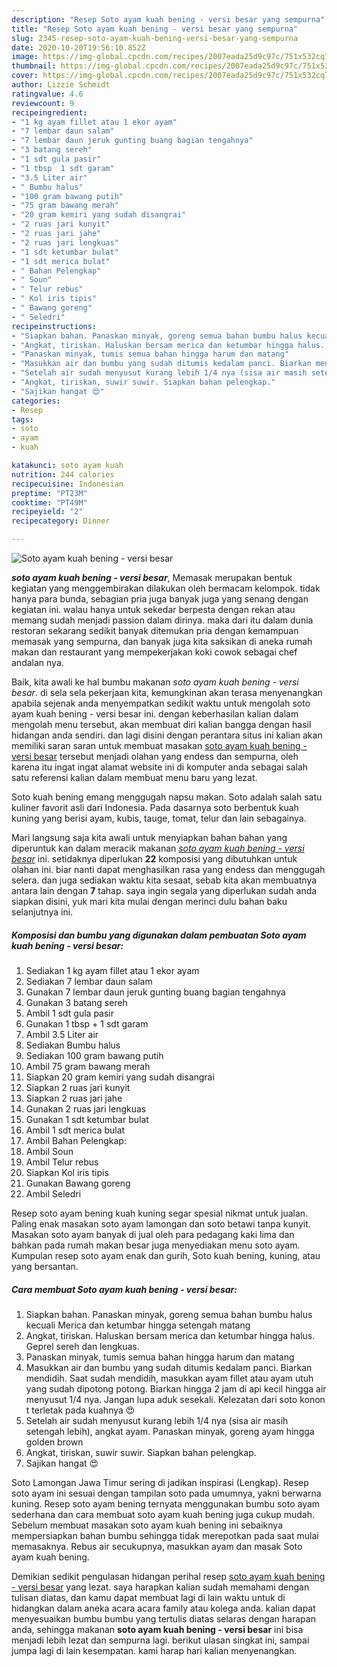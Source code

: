 ```yaml
---
description: "Resep Soto ayam kuah bening - versi besar yang sempurna"
title: "Resep Soto ayam kuah bening - versi besar yang sempurna"
slug: 2345-resep-soto-ayam-kuah-bening-versi-besar-yang-sempurna
date: 2020-10-20T19:56:10.852Z
image: https://img-global.cpcdn.com/recipes/2007eada25d9c97c/751x532cq70/soto-ayam-kuah-bening-versi-besar-foto-resep-utama.jpg
thumbnail: https://img-global.cpcdn.com/recipes/2007eada25d9c97c/751x532cq70/soto-ayam-kuah-bening-versi-besar-foto-resep-utama.jpg
cover: https://img-global.cpcdn.com/recipes/2007eada25d9c97c/751x532cq70/soto-ayam-kuah-bening-versi-besar-foto-resep-utama.jpg
author: Lizzie Schmidt
ratingvalue: 4.6
reviewcount: 9
recipeingredient:
- "1 kg ayam fillet atau 1 ekor ayam"
- "7 lembar daun salam"
- "7 lembar daun jeruk gunting buang bagian tengahnya"
- "3 batang sereh"
- "1 sdt gula pasir"
- "1 tbsp  1 sdt garam"
- "3.5 Liter air"
- " Bumbu halus"
- "100 gram bawang putih"
- "75 gram bawang merah"
- "20 gram kemiri yang sudah disangrai"
- "2 ruas jari kunyit"
- "2 ruas jari jahe"
- "2 ruas jari lengkuas"
- "1 sdt ketumbar bulat"
- "1 sdt merica bulat"
- " Bahan Pelengkap"
- " Soun"
- " Telur rebus"
- " Kol iris tipis"
- " Bawang goreng"
- " Seledri"
recipeinstructions:
- "Siapkan bahan. Panaskan minyak, goreng semua bahan bumbu halus kecuali Merica dan ketumbar hingga setengah matang"
- "Angkat, tiriskan. Haluskan bersam merica dan ketumbar hingga halus. Geprel sereh dan lengkuas."
- "Panaskan minyak, tumis semua bahan hingga harum dan matang"
- "Masukkan air dan bumbu yang sudah ditumis kedalam panci. Biarkan mendidih. Saat sudah mendidih, masukkan ayam fillet atau ayam utuh yang sudah dipotong potong. Biarkan hingga 2 jam di api kecil hingga air menyusut 1/4 nya. Jangan lupa aduk sesekali. Kelezatan dari soto konon t terletak pada kuahnya 😍"
- "Setelah air sudah menyusut kurang lebih 1/4 nya (sisa air masih setengah lebih), angkat ayam. Panaskan minyak, goreng ayam hingga golden brown"
- "Angkat, tiriskan, suwir suwir. Siapkan bahan pelengkap."
- "Sajikan hangat 😍"
categories:
- Resep
tags:
- soto
- ayam
- kuah

katakunci: soto ayam kuah 
nutrition: 244 calories
recipecuisine: Indonesian
preptime: "PT23M"
cooktime: "PT49M"
recipeyield: "2"
recipecategory: Dinner

---
```



![Soto ayam kuah bening - versi besar](https://img-global.cpcdn.com/recipes/2007eada25d9c97c/751x532cq70/soto-ayam-kuah-bening-versi-besar-foto-resep-utama.jpg)

<b><i>soto ayam kuah bening - versi besar</i></b>, Memasak merupakan bentuk kegiatan yang menggembirakan dilakukan oleh bermacam kelompok. tidak hanya para bunda, sebagian pria juga banyak juga yang senang dengan kegiatan ini. walau hanya untuk sekedar berpesta dengan rekan atau memang sudah menjadi passion dalam dirinya. maka dari itu dalam dunia restoran sekarang sedikit banyak ditemukan pria dengan kemampuan memasak yang sempurna, dan banyak juga kita saksikan di aneka rumah makan dan restaurant yang mempekerjakan koki cowok sebagai chef andalan nya.

Baik, kita awali ke hal bumbu makanan <i>soto ayam kuah bening - versi besar</i>. di sela sela pekerjaan kita, kemungkinan akan terasa menyenangkan apabila sejenak anda menyempatkan sedikit waktu untuk mengolah soto ayam kuah bening - versi besar ini. dengan keberhasilan kalian dalam mengolah menu tersebut, akan membuat diri kalian bangga dengan hasil hidangan anda sendiri. dan lagi disini dengan perantara situs ini kalian akan memiliki saran saran untuk membuat masakan <u>soto ayam kuah bening - versi besar</u> tersebut menjadi olahan yang endess dan sempurna, oleh karena itu ingat ingat alamat website ini di komputer anda sebagai salah satu referensi kalian dalam membuat menu baru yang lezat.

Soto kuah bening emang menggugah napsu makan. Soto adalah salah satu kuliner favorit asli dari Indonesia. Pada dasarnya soto berbentuk kuah kuning yang berisi ayam, kubis, tauge, tomat, telur dan lain sebagainya.


Mari langsung saja kita awali untuk menyiapkan bahan bahan yang diperuntuk kan dalam meracik makanan <u><i>soto ayam kuah bening - versi besar</i></u> ini. setidaknya diperlukan <b>22</b> komposisi yang dibutuhkan untuk olahan ini. biar nanti dapat menghasilkan rasa yang endess dan menggugah selera. dan juga sediakan waktu kita sesaat, sebab kita akan membuatnya antara lain dengan <b>7</b> tahap. saya ingin segala yang diperlukan sudah anda siapkan disini, yuk mari kita mulai dengan merinci dulu bahan baku selanjutnya ini.

<!--inarticleads1-->

##### Komposisi dan bumbu yang digunakan dalam pembuatan Soto ayam kuah bening - versi besar:

1. Sediakan 1 kg ayam fillet atau 1 ekor ayam
1. Sediakan 7 lembar daun salam
1. Gunakan 7 lembar daun jeruk gunting buang bagian tengahnya
1. Gunakan 3 batang sereh
1. Ambil 1 sdt gula pasir
1. Gunakan 1 tbsp + 1 sdt garam
1. Ambil 3.5 Liter air
1. Sediakan  Bumbu halus
1. Sediakan 100 gram bawang putih
1. Ambil 75 gram bawang merah
1. Siapkan 20 gram kemiri yang sudah disangrai
1. Siapkan 2 ruas jari kunyit
1. Siapkan 2 ruas jari jahe
1. Gunakan 2 ruas jari lengkuas
1. Gunakan 1 sdt ketumbar bulat
1. Ambil 1 sdt merica bulat
1. Ambil  Bahan Pelengkap:
1. Ambil  Soun
1. Ambil  Telur rebus
1. Siapkan  Kol iris tipis
1. Gunakan  Bawang goreng
1. Ambil  Seledri


Resep soto ayam bening kuah kuning segar spesial nikmat untuk jualan. Paling enak masakan soto ayam lamongan dan soto betawi tanpa kunyit. Masakan soto ayam banyak di jual oleh para pedagang kaki lima dan bahkan pada rumah makan besar juga menyediakan menu soto ayam. Kumpulan resep soto ayam enak dan gurih, Soto kuah bening, kuning, atau yang bersantan. 

<!--inarticleads2-->

##### Cara membuat Soto ayam kuah bening - versi besar:

1. Siapkan bahan. Panaskan minyak, goreng semua bahan bumbu halus kecuali Merica dan ketumbar hingga setengah matang
1. Angkat, tiriskan. Haluskan bersam merica dan ketumbar hingga halus. Geprel sereh dan lengkuas.
1. Panaskan minyak, tumis semua bahan hingga harum dan matang
1. Masukkan air dan bumbu yang sudah ditumis kedalam panci. Biarkan mendidih. Saat sudah mendidih, masukkan ayam fillet atau ayam utuh yang sudah dipotong potong. Biarkan hingga 2 jam di api kecil hingga air menyusut 1/4 nya. Jangan lupa aduk sesekali. Kelezatan dari soto konon t terletak pada kuahnya 😍
1. Setelah air sudah menyusut kurang lebih 1/4 nya (sisa air masih setengah lebih), angkat ayam. Panaskan minyak, goreng ayam hingga golden brown
1. Angkat, tiriskan, suwir suwir. Siapkan bahan pelengkap.
1. Sajikan hangat 😍


Soto Lamongan Jawa Timur sering di jadikan inspirasi (Lengkap). Resep soto ayam ini sesuai dengan tampilan soto pada umumnya, yakni berwarna kuning. Resep soto ayam bening ternyata menggunakan bumbu soto ayam sederhana dan cara membuat soto ayam kuah bening juga cukup mudah. Sebelum membuat masakan soto ayam kuah bening ini sebaiknya mempersiapkan bahan bumbu sehingga tidak merepotkan pada saat mulai memasaknya. Rebus air secukupnya, masukkan ayam dan masak Soto ayam kuah bening. 

Demikian sedikit pengulasan hidangan perihal resep <u>soto ayam kuah bening - versi besar</u> yang lezat. saya harapkan kalian sudah memahami dengan tulisan diatas, dan kamu dapat membuat lagi di lain waktu untuk di hidangkan dalam aneka acara acara family atau kolega anda. kalian dapat menyesuaikan bumbu bumbu yang tertulis diatas selaras dengan harapan anda, sehingga makanan <b>soto ayam kuah bening - versi besar</b> ini bisa menjadi lebih lezat dan sempurna lagi. berikut ulasan singkat ini, sampai jumpa lagi di lain kesempatan. kami harap hari kalian menyenangkan.
